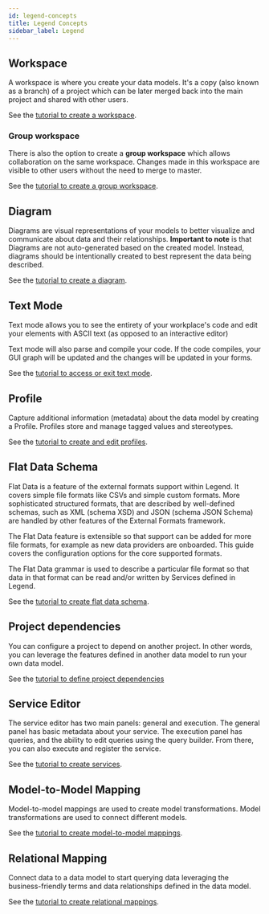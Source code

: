 ```yaml
---
id: legend-concepts
title: Legend Concepts
sidebar_label: Legend
---
```


## Workspace
A workspace is where you create your data models. It's a copy (also known as a branch) of a project which can be later merged back into the main project and shared with other users.

See the [tutorial to create a workspace](../tutorials/studio-create-model.md/#workspace).

### Group workspace
There is also the option to create a **group workspace** which allows collaboration on the same workspace. Changes made in this workspace are visible to other users without the need to merge to master. 

See the [tutorial to create a group workspace](../tutorials/studio-create-model.md/#group-workspace).

## Diagram
 
Diagrams are visual representations of your models to better visualize and communicate about data and their relationships. **Important to note** is that Diagrams are not auto-generated based on the created model. Instead, diagrams should be intentionally created to best represent the data being described.

See the [tutorial to create a diagram](../tutorials/studio-create-diagram.md).

## Text Mode

Text mode allows you to see the entirety of your workplace's code and edit your elements with ASCII text (as opposed to an interactive editor)

Text mode will also parse and compile your code. If the code compiles, your GUI graph will be updated and the changes will be updated in your forms.

See the [tutorial to access or exit text mode](../tutorials/studio-create-model.md/#text-mode).

## Profile

Capture additional information (metadata) about the data model by creating a Profile. Profiles store and manage tagged values and stereotypes.

See the [tutorial to create and edit profiles](../tutorials/studio-create-model.md/#profile).

## Flat Data Schema

Flat Data is a feature of the external formats support within Legend. It covers simple file formats like CSVs and simple custom formats. More
sophisticated structured formats, that are described by well-defined schemas, such as XML (schema XSD) and JSON (schema JSON Schema) are
handled by other features of the External Formats framework.

The Flat Data feature is extensible so that support can be added for more file formats, for example as new data providers are onboarded. This guide
covers the configuration options for the core supported formats.

The Flat Data grammar is used to describe a particular file format so that data in that format can be read and/or written by Services defined in Legend.

See the [tutorial to create flat data schema](../tutorials/studio-flat-data-schema.md).

## Project dependencies

You can configure a project to depend on another project. In other words, you can leverage the features defined in another data model to run your own data model.  

See the [tutorial to define project dependencies](../tutorials/studio-project-dependencies.md)

## Service Editor

The service editor has two main panels: general and execution. The general panel has basic metadata about your service. The execution panel has queries, and the ability to edit queries using the query builder. From there, you can also execute and register the service.

See the [tutorial to create services](../tutorials/studio-create-service.md).

## Model-to-Model Mapping

Model-to-model mappings are used to create model transformations. Model transformations are used to connect different models.

See the [tutorial to create model-to-model mappings](../tutorials/studio-m2m-mapping.md).

## Relational Mapping

Connect data to a data model to start querying data leveraging the business-friendly terms and data relationships defined in the data model.

See the [tutorial to create relational mappings](../tutorials/studio-relational-mapping.md).


